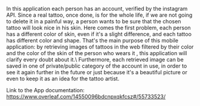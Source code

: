 In this application each person has an account, verified by the instagram API. Since a real tattoo, once done, is for the whole life, if we are not going to delete it in a painful way, a person wants to be sure that the chosen tattoo will look nice in his skin. Here comes the first problem, each person has a different color of skin, even if it's a slight difference, and each tattoo has different color and shape.
That's the main purpose of this mobile application: by retrieving images of tattoos in the web filtered by their color and the color of the skin of the person who wears it , this application will clarify every doubt about it.\\
Furthermore, each retrieved image can be saved in one of private/public category of the account in use, in order to see it again further in the future or just because it's a beautiful picture or even to keep it as an idea for the tattoo artist.


Link to the App documentation: https://www.overleaf.com/14550096bdcnpxqkfcsz#/55733523/
